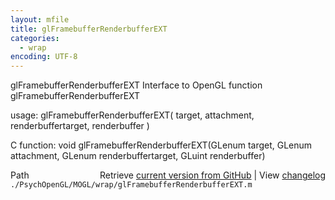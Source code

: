 ```yaml
---
layout: mfile
title: glFramebufferRenderbufferEXT
categories:
  - wrap
encoding: UTF-8
---
```


glFramebufferRenderbufferEXT  Interface to OpenGL function glFramebufferRenderbufferEXT

usage:  glFramebufferRenderbufferEXT( target, attachment, renderbuffertarget, renderbuffer )

C function:  void glFramebufferRenderbufferEXT(GLenum target, GLenum attachment, GLenum renderbuffertarget, GLuint renderbuffer)


<div class="code_header" style="text-align:right;">
  <span style="float:left;">Path&nbsp;&nbsp;</span> <span class="counter">Retrieve <a href=
  "https://raw.github.com/Psychtoolbox-3/Psychtoolbox-3/beta/./PsychOpenGL/MOGL/wrap/glFramebufferRenderbufferEXT.m">current version from GitHub</a> | View <a href=
  "https://github.com/Psychtoolbox-3/Psychtoolbox-3/commits/beta/./PsychOpenGL/MOGL/wrap/glFramebufferRenderbufferEXT.m">changelog</a></span>
</div>
<div class="code">
  <code>./PsychOpenGL/MOGL/wrap/glFramebufferRenderbufferEXT.m</code>
</div>
